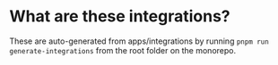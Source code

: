 # What are these integrations?

These are auto-generated from apps/integrations by running `pnpm run generate-integrations` from the root folder on the monorepo.
